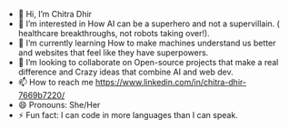 - 👋 Hi, I’m Chitra Dhir
- 👀 I’m interested in How AI can be a superhero and not a supervillain. ( healthcare breakthroughs, not robots taking over!).
- 🌱 I’m currently learning How to make machines understand us better and websites that feel like they have superpowers.
- 💞️ I’m looking to collaborate on Open-source projects that make a real difference and Crazy ideas that combine AI and web dev.
- 📫 How to reach me https://www.linkedin.com/in/chitra-dhir-7669b7220/
- 😄 Pronouns: She/Her
- ⚡ Fun fact: I can code in more languages than I can speak. 

<!---
ErChitraDhir/ErChitraDhir is a ✨ special ✨ repository because its `README.md` (this file) appears on your GitHub profile.
You can click the Preview link to take a look at your changes.
--->

